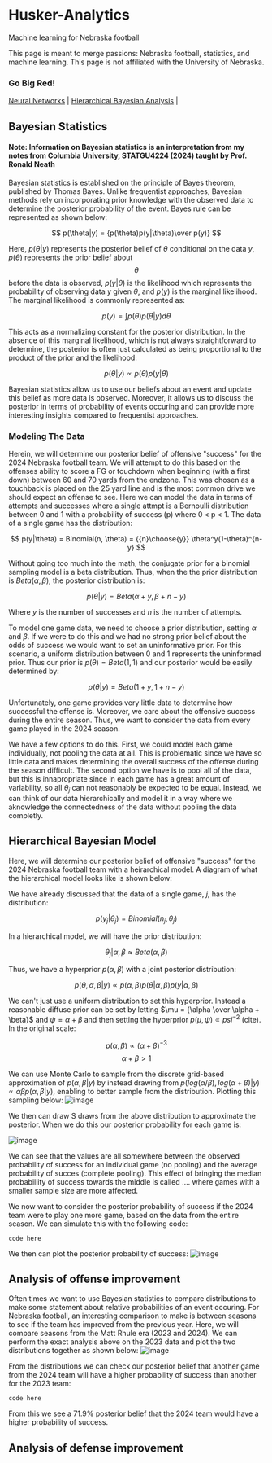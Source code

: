# Husker-Analytics
Machine learning for Nebraska football

This page is meant to merge passions: Nebraska football, statistics, and machine learning. This page is not affiliated with the University of Nebraska.

### Go Big Red!

[Neural Networks](NeuralNet.md)  |  [Hierarchical Bayesian Analysis](HierarchicalBayes.md)  |  

## Bayesian Statistics
#### Note: Information on Bayesian statistics is an interpretation from my notes from Columbia University, STATGU4224 (2024) taught by Prof. Ronald Neath

Bayesian statistics is established on the principle of Bayes theorem, published by Thomas Bayes. Unlike frequentist approaches, Bayesian methods rely on incorporating prior knowledge with the observed data to determine the posterior probability of the event. Bayes rule can be represented as shown below:

$$ p(\theta|y) = {p(\theta)p(y|\theta)\over p(y)} $$

Here, $p(\theta|y)$ represents the posterior belief of $\theta$ conditional on the data $y$, $p(\theta)$ represents the prior belief about $$\theta$$ before the data is observed, $p(y|\theta)$ is the likelihood which represents the probability of observing data $y$ given $\theta$, and $p(y)$ is the marginal likelihood. The marginal likelihood is commonly represented as:

$$ p(y) = \int p(\theta)p(\theta|y)d\theta $$

This acts as a normalizing constant for the posterior distribution. In the absence of this marginal likelihood, which is not always straightforward to determine, the posterior is often just calculated as being proportional to the product of the prior and the likelihood:

$$ p(\theta|y) \propto {p(\theta)p(y|\theta)} $$

Bayesian statistics allow us to use our beliefs about an event and update this belief as more data is observed. Moreover, it allows us to discuss the posterior in terms of probability of events occuring and can provide more interesting insights compared to frequentist approaches. 

### Modeling The Data
Herein, we will determine our posterior belief of offensive "success" for the 2024 Nebraska football team. We will attempt to do this based on the offenses ability to score a FG or touchdown when beginning (with a first down) between 60 and 70 yards from the endzone. This was chosen as a touchback is placed on the 25 yard line and is the most common drive we should expect an offense to see. Here we can model the data in terms of attempts and successes where a single attmpt is a Bernoulli distribution between 0 and 1 with a probability of success (p) where 0 < p < 1. The data of a single game has the distribution:

$$ p(y|\theta) = Binomial(n, \theta) = {{n}\choose{y}} \theta^y(1-\theta)^{n-y} $$

Without going too much into the math, the conjugate prior for a binomial sampling model is a beta distribution. Thus, when the the prior distribution is $Beta(\alpha,\beta)$, the posterior distribution is:

$$ p(\theta|y) = Beta(\alpha +y, \beta +n-y) $$

Where $y$ is the number of successes and $n$ is the number of attempts. 

To model one game data, we need to choose a prior distribution, setting $\alpha$ and $\beta$. If we were to do this and we had no strong prior belief about the odds of success we would want to set an uninformative prior. For this scenario, a uniform distribution between 0 and 1 represents the uninformed prior. Thus our prior is $p(\theta) = Beta(1,1)$ and our posterior would be easily determined by:

$$ p(\theta|y) = Beta(1+y, 1+n-y) $$

Unfortunately, one game provides very little data to determine how successful the offense is. Moreover, we care about the offensive success during the entire season. Thus, we want to consider the data from every game played in the 2024 season. 

We have a few options to do this. First, we could model each game individually, not pooling the data at all. This is problematic since we have so little data and makes determining the overall success of the offense during the season difficult. The second option we have is to pool all of the data, but this is innapropriate since in each game has a great amount of variability, so all $\theta_j$ can not reasonably be expected to be equal. Instead, we can think of our data hierarchically and model it in a way where we aknowledge the connectedness of the data without pooling the data completly. 


## Hierarchical Bayesian Model
Here, we will determine our posterior belief of offensive "success" for the 2024 Nebraska football team with a heirarchical model. A diagram of what the hierarchical model looks like is shown below:


We have already discussed that the data of a single game, $j$, has the distribution:

$$ p(y_j|\theta_j) = Binomial(n_j, \theta_j) $$

In a hierarchical model, we will have the prior distribution:

$$ \theta_j|\alpha, \beta \approx Beta(\alpha, \beta) $$

Thus, we have a hyperprior $p(\alpha, \beta)$ with a joint posterior distribution:

$$ p(\theta,\alpha,\beta|y) \propto p(\alpha,\beta)p(\theta|\alpha,\beta)p(y|\alpha,\beta) $$

We can't just use a uniform distribution to set this hyperprior. Instead a reasonable diffuse prior can be set by letting $\mu = {\alpha \over \alpha + \beta}$ and $\psi = \alpha + \beta$ and then setting the hyperprior $p(\mu, \psi) \propto psi^{-2}$ (cite). In the original scale:


$$ p(\alpha, \beta) \propto (\alpha + \beta)^{-3} $$  $$ \alpha + \beta >1 $$

We can use Monte Carlo to sample from the discrete grid-based approximation of $p(\alpha, \beta|y)$ by instead drawing from $p(log(\alpha/\beta), log(\alpha + \beta)|y) \propto \alpha \beta p(\alpha, \beta|y)$, enabling to better sample from the distribution. Plotting this sampling below:
![image](https://github.com/user-attachments/assets/210bc8e0-d72c-4e03-b93e-3d2a7bb83735)


We then can draw S draws from the above distribution to approximate the posterior. When we do this our posterior probability for each game is:

![image](https://github.com/user-attachments/assets/cf547e3c-2704-4baa-a79a-656565281c56)


We can see that the values are all somewhere between the observed probability of success for an individual game (no pooling) and the average probability of succes (complete pooling). This effect of bringing the median probabiliity of success towards the middle is called .... where games with a smaller sample size are more affected. 

We now want to consider the posterior probability of success if the 2024 team were to play one more game, based on the data from the entire season. We can simulate this with the following code:
```
code here
```
We then can plot the posterior probability of success:
![image](https://github.com/user-attachments/assets/95f02b62-bf82-4a58-89d3-546d70b8d136)


## Analysis of offense improvement
Often times we want to use Bayesian statistics to compare distributions to make some statement about relative probabilities of an event occuring. For Nebraska football, an interesting comparison to make is between seasons to see if the team has improved from the previous year. Here, we will compare seasons from the Matt Rhule era (2023 and 2024). We can perform the exact analysis above on the 2023 data and plot the two distributions together as shown below:
![image](https://github.com/user-attachments/assets/eb6f34e1-29b2-4d84-8aaa-288f63e6e9e6)

From the distributions we can check our posterior belief that another game from the 2024 team will have a higher probability of success than another for the 2023 team:
```
code here
```
From this we see a 71.9% posterior belief that the 2024 team would have a higher probability of success. 
## Analysis of defense improvement


